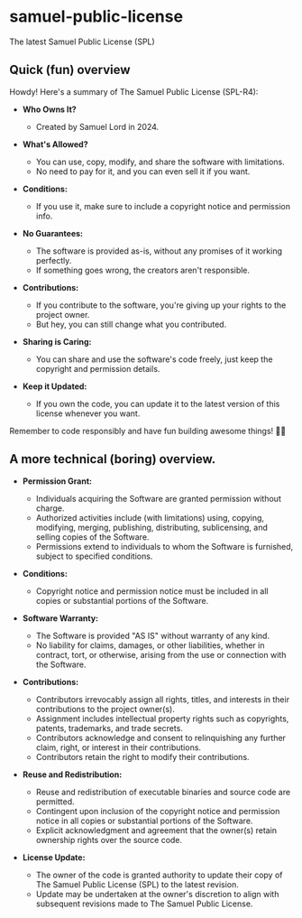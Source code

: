 # samuel-public-license
The latest Samuel Public License (SPL)

## Quick (fun) overview

Howdy! Here's a summary of The Samuel Public License (SPL-R4):

- **Who Owns It?**
  - Created by Samuel Lord in 2024.

- **What's Allowed?**
  - You can use, copy, modify, and share the software with limitations.
  - No need to pay for it, and you can even sell it if you want.

- **Conditions:**
  - If you use it, make sure to include a copyright notice and permission info.
  
- **No Guarantees:**
  - The software is provided as-is, without any promises of it working perfectly.
  - If something goes wrong, the creators aren't responsible.

- **Contributions:**
  - If you contribute to the software, you're giving up your rights to the project owner.
  - But hey, you can still change what you contributed.

- **Sharing is Caring:**
  - You can share and use the software's code freely, just keep the copyright and permission details.

- **Keep it Updated:**
  - If you own the code, you can update it to the latest version of this license whenever you want.

Remember to code responsibly and have fun building awesome things! 🚀✨

## A more technical (boring) overview.

- **Permission Grant:**
  - Individuals acquiring the Software are granted permission without charge.
  - Authorized activities include (with limitations) using, copying, modifying, merging, publishing, distributing, sublicensing, and selling copies of the Software.
  - Permissions extend to individuals to whom the Software is furnished, subject to specified conditions.
  
- **Conditions:**
  - Copyright notice and permission notice must be included in all copies or substantial portions of the Software.
  
- **Software Warranty:**
  - The Software is provided "AS IS" without warranty of any kind.
  - No liability for claims, damages, or other liabilities, whether in contract, tort, or otherwise, arising from the use or connection with the Software.

- **Contributions:**
  - Contributors irrevocably assign all rights, titles, and interests in their contributions to the project owner(s).
  - Assignment includes intellectual property rights such as copyrights, patents, trademarks, and trade secrets.
  - Contributors acknowledge and consent to relinquishing any further claim, right, or interest in their contributions.
  - Contributors retain the right to modify their contributions.

- **Reuse and Redistribution:**
  - Reuse and redistribution of executable binaries and source code are permitted.
  - Contingent upon inclusion of the copyright notice and permission notice in all copies or substantial portions of the Software.
  - Explicit acknowledgment and agreement that the owner(s) retain ownership rights over the source code.

- **License Update:**
  - The owner of the code is granted authority to update their copy of The Samuel Public License (SPL) to the latest revision.
  - Update may be undertaken at the owner's discretion to align with subsequent revisions made to The Samuel Public License.
